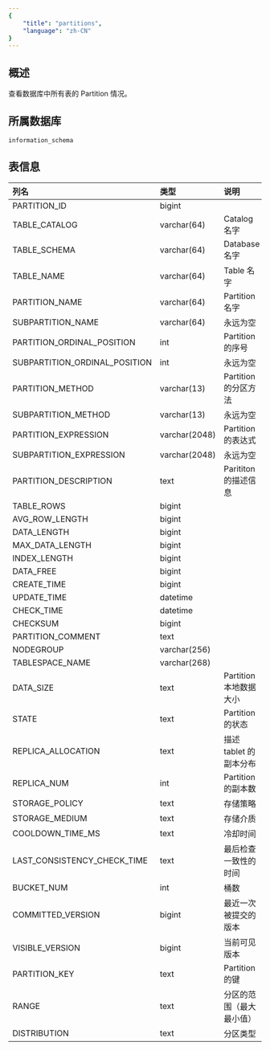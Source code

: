 ```yaml
---
{
    "title": "partitions",
    "language": "zh-CN"
}
---
```


<!--
Licensed to the Apache Software Foundation (ASF) under one
or more contributor license agreements.  See the NOTICE file
distributed with this work for additional information
regarding copyright ownership.  The ASF licenses this file
to you under the Apache License, Version 2.0 (the
"License"); you may not use this file except in compliance
with the License.  You may obtain a copy of the License at

  http://www.apache.org/licenses/LICENSE-2.0

Unless required by applicable law or agreed to in writing,
software distributed under the License is distributed on an
"AS IS" BASIS, WITHOUT WARRANTIES OR CONDITIONS OF ANY
KIND, either express or implied.  See the License for the
specific language governing permissions and limitations
under the License.
-->

## 概述

查看数据库中所有表的 Partition 情况。

## 所属数据库

`information_schema`

## 表信息

| 列名                          | 类型          | 说明                 |
| :---------------------------- | :------------ | :------------------- |
| PARTITION_ID	                | bigint	    |                      |
| TABLE_CATALOG                 | varchar(64)   | Catalog 名字         |
| TABLE_SCHEMA                  | varchar(64)   | Database 名字        |
| TABLE_NAME                    | varchar(64)   | Table 名字           |
| PARTITION_NAME                | varchar(64)   | Partition 名字       |
| SUBPARTITION_NAME             | varchar(64)   | 永远为空             |
| PARTITION_ORDINAL_POSITION    | int           | Partition 的序号     |
| SUBPARTITION_ORDINAL_POSITION | int           | 永远为空             |
| PARTITION_METHOD              | varchar(13)   | Partition 的分区方法 |
| SUBPARTITION_METHOD           | varchar(13)   | 永远为空             |
| PARTITION_EXPRESSION          | varchar(2048) | Partition 的表达式   |
| SUBPARTITION_EXPRESSION       | varchar(2048) | 永远为空             |
| PARTITION_DESCRIPTION         | text          | Parititon 的描述信息 |
| TABLE_ROWS                    | bigint        |                      |
| AVG_ROW_LENGTH                | bigint        |                      |
| DATA_LENGTH                   | bigint        |                      |
| MAX_DATA_LENGTH               | bigint        |                      |
| INDEX_LENGTH                  | bigint        |                      |
| DATA_FREE                     | bigint        |                      |
| CREATE_TIME                   | bigint        |                      |
| UPDATE_TIME                   | datetime      |                      |
| CHECK_TIME                    | datetime      |                      |
| CHECKSUM                      | bigint        |                      |
| PARTITION_COMMENT             | text          |                      |
| NODEGROUP                     | varchar(256)  |                      |
| TABLESPACE_NAME               | varchar(268)  |                      |
| DATA_SIZE                     | text	        | Partition 本地数据大小 |
| STATE                         | text	        | Partition 的状态      |
| REPLICA_ALLOCATION	        | text	        | 描述 tablet 的副本分布 |
| REPLICA_NUM	                | int 	        | Partition 的副本数    |
| STORAGE_POLICY	            | text          | 存储策略              |
| STORAGE_MEDIUM	            | text          | 存储介质              |
| COOLDOWN_TIME_MS	            | text          | 冷却时间              |
| LAST_CONSISTENCY_CHECK_TIME   | text          | 最后检查一致性的时间    |
| BUCKET_NUM	                | int           | 桶数                 |
| COMMITTED_VERSION	            | bigint        | 最近一次被提交的版本    |
| VISIBLE_VERSION	            | bigint        | 当前可见版本           |
| PARTITION_KEY	                | text          | Partition 的键       |
| RANGE	                        | text          | 分区的范围（最大最小值）|
| DISTRIBUTION	                | text          | 分区类型              |
